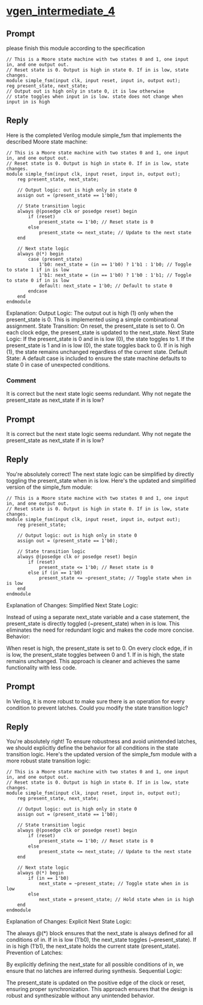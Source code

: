 # [vgen_intermediate_4](https://github.com/shailja-thakur/VGen/blob/main/prompts-and-testbenches/intermediate4/prompt2_simple-fsm.v)
## Prompt
please finish this module according to the specification
```
// This is a Moore state machine with two states 0 and 1, one input in, and one output out. 
// Reset state is 0. Output is high in state 0. If in is low, state changes.
module simple_fsm(input clk, input reset, input in, output out);
reg present_state, next_state;
// Output out is high only in state 0, it is low otherwise
// state toggles when input in is low. state does not change when input in is high
```
## Reply
Here is the completed Verilog module simple_fsm that implements the described Moore state machine:
```
// This is a Moore state machine with two states 0 and 1, one input in, and one output out. 
// Reset state is 0. Output is high in state 0. If in is low, state changes.
module simple_fsm(input clk, input reset, input in, output out);
    reg present_state, next_state;

    // Output logic: out is high only in state 0
    assign out = (present_state == 1'b0);

    // State transition logic
    always @(posedge clk or posedge reset) begin
        if (reset)
            present_state <= 1'b0; // Reset state is 0
        else
            present_state <= next_state; // Update to the next state
    end

    // Next state logic
    always @(*) begin
        case (present_state) 
            1'b0: next_state = (in == 1'b0) ? 1'b1 : 1'b0; // Toggle to state 1 if in is low
            1'b1: next_state = (in == 1'b0) ? 1'b0 : 1'b1; // Toggle to state 0 if in is low
            default: next_state = 1'b0; // Default to state 0
        endcase
    end
endmodule
```
Explanation:
Output Logic: The output out is high (1) only when the present_state is 0. This is implemented using a simple combinational assignment.
State Transition:
On reset, the present_state is set to 0.
On each clock edge, the present_state is updated to the next_state.
Next State Logic:
If the present_state is 0 and in is low (0), the state toggles to 1.
If the present_state is 1 and in is low (0), the state toggles back to 0.
If in is high (1), the state remains unchanged regardless of the current state.
Default State: A default case is included to ensure the state machine defaults to state 0 in case of unexpected conditions.
### Comment
It is correct but the next state logic seems redundant. Why not negate the present_state as next_state if in is low?
## Prompt
It is correct but the next state logic seems redundant. Why not negate the present_state as next_state if in is low?
## Reply
You're absolutely correct! The next state logic can be simplified by directly toggling the present_state when in is low. Here's the updated and simplified version of the simple_fsm module:
```
// This is a Moore state machine with two states 0 and 1, one input in, and one output out. 
// Reset state is 0. Output is high in state 0. If in is low, state changes.
module simple_fsm(input clk, input reset, input in, output out);
    reg present_state;

    // Output logic: out is high only in state 0
    assign out = (present_state == 1'b0);

    // State transition logic
    always @(posedge clk or posedge reset) begin
        if (reset)
            present_state <= 1'b0; // Reset state is 0
        else if (in == 1'b0)
            present_state <= ~present_state; // Toggle state when in is low
    end
endmodule
```
Explanation of Changes:
Simplified Next State Logic:

Instead of using a separate next_state variable and a case statement, the present_state is directly toggled (~present_state) when in is low.
This eliminates the need for redundant logic and makes the code more concise.
Behavior:

When reset is high, the present_state is set to 0.
On every clock edge, if in is low, the present_state toggles between 0 and 1.
If in is high, the state remains unchanged.
This approach is cleaner and achieves the same functionality with less code.
## Prompt
In Verilog, it is more robust to make sure there is an operation for every condition to prevent latches. Could you modify the state transition logic?
## Reply
You're absolutely right! To ensure robustness and avoid unintended latches, we should explicitly define the behavior for all conditions in the state transition logic. Here's the updated version of the simple_fsm module with a more robust state transition logic:
```
// This is a Moore state machine with two states 0 and 1, one input in, and one output out. 
// Reset state is 0. Output is high in state 0. If in is low, state changes.
module simple_fsm(input clk, input reset, input in, output out);
    reg present_state, next_state;

    // Output logic: out is high only in state 0
    assign out = (present_state == 1'b0);

    // State transition logic
    always @(posedge clk or posedge reset) begin
        if (reset)
            present_state <= 1'b0; // Reset state is 0
        else
            present_state <= next_state; // Update to the next state
    end

    // Next state logic
    always @(*) begin
        if (in == 1'b0)
            next_state = ~present_state; // Toggle state when in is low
        else
            next_state = present_state; // Hold state when in is high
    end
endmodule
```
Explanation of Changes:
Explicit Next State Logic:

The always @(*) block ensures that the next_state is always defined for all conditions of in.
If in is low (1'b0), the next_state toggles (~present_state).
If in is high (1'b1), the next_state holds the current state (present_state).
Prevention of Latches:

By explicitly defining the next_state for all possible conditions of in, we ensure that no latches are inferred during synthesis.
Sequential Logic:

The present_state is updated on the positive edge of the clock or reset, ensuring proper synchronization.
This approach ensures that the design is robust and synthesizable without any unintended behavior.


